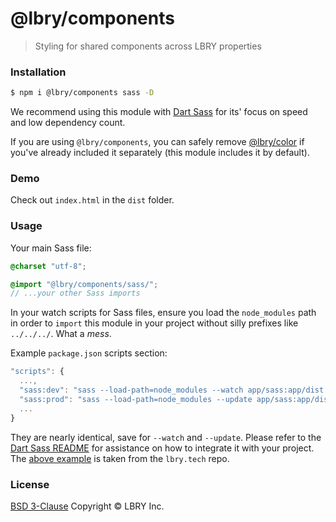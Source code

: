 # @lbry/components
> Styling for shared components across LBRY properties



### Installation

```bash
$ npm i @lbry/components sass -D
```

We recommend using this module with [Dart Sass](https://www.npmjs.com/package/sass) for its' focus on speed and low dependency count.

If you are using `@lbry/components`, you can safely remove [@lbry/color](https://github.com/lbryio/color) if you've already included it separately (this module includes it by default).



### Demo

Check out `index.html` in the `dist` folder.



### Usage

Your main Sass file:

```scss
@charset "utf-8";

@import "@lbry/components/sass/";
// ...your other Sass imports
```

In your watch scripts for Sass files, ensure you load the `node_modules` path in order to `import` this module in your project without silly prefixes like `../../../`. What a _mess_.

Example `package.json` scripts section:

```js
"scripts": {
  ...,
  "sass:dev": "sass --load-path=node_modules --watch app/sass:app/dist --style compressed",
  "sass:prod": "sass --load-path=node_modules --update app/sass:app/dist --style compressed",
  ...
}
```

They are nearly identical, save for `--watch` and `--update`. Please refer to the [Dart Sass README](https://github.com/sass/dart-sass/blob/master/README.md) for assistance on how to integrate it with your project. The [above example](https://github.com/lbryio/lbry.tech/blob/master/package.json) is taken from the `lbry.tech` repo.



### License

[BSD 3-Clause](LICENSE) Copyright © LBRY Inc.
